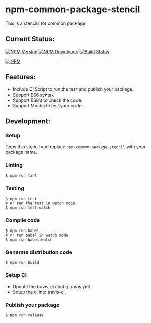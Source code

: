 # npm-common-package-stencil
This is a stencils for common package.

## Current Status:

[![NPM Version](https://img.shields.io/npm/v/npm-common-package-stencil.svg)](https://npmjs.org/package/npm-common-package-stencil)
[![NPM Downloads](https://img.shields.io/npm/dm/npm-common-package-stencil.svg)](https://npmjs.org/package/npm-common-package-stencil)
[![Build Status](https://travis-ci.org/jsmodule/npm-common-package-stencil.svg?branch=master)](https://travis-ci.org/jsmodule/npm-common-package-stencil)

[![NPM](https://nodei.co/npm/npm-common-package-stencil.png?downloads=true&downloadRank=true&stars=true)](https://nodei.co/npm/npm-common-package-stencil/)

## Features:

* Include CI Script to run the test and publish your package.
* Support ES6 syntax
* Support ESlint to check the code.
* Support Mocha to test your code.

## Development:

### Setup

Copy this stencil and replace `npm-common-package-stencil` with your package name.

### Linting

```
$ npm run lint
```

### Testing

```
$ npm run test
# or run the test in watch mode
$ npm run test:watch
```

### Compile code

```
$ npm run babel
# or run babel in watch mode
$ npm run babel:watch
```

### Generate distribution code

```
$ npm run build
```

### Setup CI

* Update the travis-ci config travis.yml
* Setup the ci into travis-ci.


### Publish your package

```
$ npm run release
```
